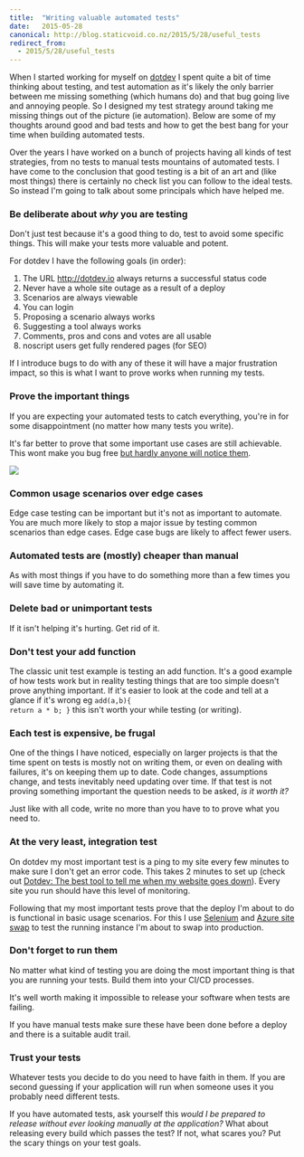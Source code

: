 ```yaml
---
title:  "Writing valuable automated tests"
date:   2015-05-28
canonical: http://blog.staticvoid.co.nz/2015/5/28/useful_tests
redirect_from:
  - 2015/5/28/useful_tests
---
```

When I started working for myself on [dotdev](https://dotdev.io) I spent quite a bit of time thinking about testing, and test automation as it's likely the only barrier between me missing something (which humans do) and that bug going live and annoying people. So I designed my test strategy around taking me missing things out of the picture (ie automation). Below are some of my thoughts around good and bad tests and how to get the best bang for your time when building automated tests.

Over the years I have worked on a bunch of projects having all kinds of test strategies, from no tests to manual tests mountains of automated tests. I have come to the conclusion that good testing is a bit of an art and (like most things) there is certainly no check list you can follow to the ideal tests. So instead I'm going to talk about some principals which have helped me.

### Be deliberate about *why* you are testing

Don't just test because it's a good thing to do, test to avoid some specific things. This will make your tests more valuable and potent.

For dotdev I have the following goals (in order):

1. The URL http://dotdev.io always returns a successful status code
2. Never have a whole site outage as a result of a deploy
3. Scenarios are always viewable
4. You can login
5. Proposing a scenario always works
6. Suggesting a tool always works
7. Comments, pros and cons and votes are all usable
8. noscript users get fully rendered pages (for SEO)

If I introduce bugs to do with any of these it will have a major frustration impact, so this is what I want to prove works when running my tests.

### Prove the important things

If you are expecting your automated tests to catch everything, you're in for some disappointment (no matter how many tests you write).

It's far better to prove that some important use cases are still achievable. This wont make you bug free [but hardly anyone will notice them](http://en.wikipedia.org/wiki/Pareto_principle).

![](http://i.stack.imgur.com/ifOwg.gif)

### Common usage scenarios over edge cases

Edge case testing can be important but it's not as important to automate. You are much more likely to stop a major issue by testing common scenarios than edge cases. Edge case bugs are likely to affect fewer users.

### Automated tests are (mostly) cheaper than manual

As with most things if you have to do something more than a few times you will save time by automating it.

### Delete bad or unimportant tests

If it isn't helping it's hurting. Get rid of it.

### Don't test your add function

The classic unit test example is testing an add function. It's a good example of how tests work but in reality testing things that are too simple doesn't prove anything important. If it's easier to look at the code and tell at a glance if it's wrong eg <code title='ahh&nbsp;good&nbsp;you&nbsp;spotted&nbsp;it'>add(a,b){ return a * b; }</code> this isn't worth your while testing (or writing).

### Each test is expensive, be frugal

One of the things I have noticed, especially on larger projects is that the time spent on tests is mostly not on writing them, or even on dealing with failures, it's on keeping them up to date. Code changes, assumptions change, and tests inevitably need updating over time. If that test is not proving something important the question needs to be asked, *is it worth it?*

Just like with all code, write no more than you have to to prove what you need to.

### At the very least, integration test

On dotdev my most important test is a ping to my site every few minutes to make sure I don't get an error code. This takes 2 minutes to set up (check out [Dotdev: The best tool to tell me when my website goes down](https://dotdev.io/scenario/61/the-best-tool-to-tell-me-when-my-website-goes-down)). Every site you run should have this level of monitoring.

Following that my most important tests prove that the deploy I'm about to do is functional in basic usage scenarios. For this I use [Selenium](http://www.seleniumhq.org/) and [Azure site swap](https://azure.microsoft.com/en-us/documentation/articles/web-sites-staged-publishing/) to test the running instance I'm about to swap into production.

### Don't forget to run them

No matter what kind of testing you are doing the most important thing is that you are running your tests. Build them into your CI/CD processes.

It's well worth making it impossible to release your software when tests are failing.

If you have manual tests make sure these have been done before a deploy and there is a suitable audit trail.

### Trust your tests

Whatever tests you decide to do you need to have faith in them. If you are second guessing if your application will run when someone uses it you probably need different tests.

If you have automated tests, ask yourself this *would I be prepared to release without ever looking manually at the application?* What about releasing every build which passes the test? If not, what scares you? Put the scary things on your test goals.
